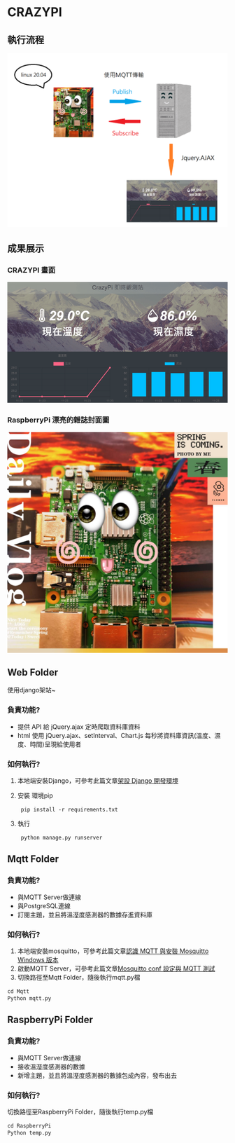 # CRAZYPI
## 執行流程
![FlowChart](/flowchart.png)
## 成果展示
### CRAZYPI 畫面
![CrazyPi](/CrazyPi.gif)
### RaspberryPi 漂亮的雜誌封面圖
![RaspberryPi](/RaspberryPi.jpg)

## Web Folder
使用django架站~

### 負責功能?
- 提供 API 給 jQuery.ajax 定時爬取資料庫資料
- html 使用 jQuery.ajax、setInterval、Chart.js 每秒將資料庫資訊(溫度、濕度、時間)呈現給使用者

### 如何執行?
1. 本地端安裝Django，可參考此篇文章[架設 Django 開發環境](https://developer.mozilla.org/zh-TW/docs/Learn/Server-side/Django/development_environment)
2. 安裝 環境pip

        pip install -r requirements.txt
3. 執行
       
        python manage.py runserver
## Mqtt Folder
### 負責功能?
- 與MQTT Server做連線
- 與PostgreSQL連線
- 訂閱主題，並且將溫溼度感測器的數據存進資料庫   
### 如何執行?
1. 本地端安裝mosquitto，可參考此篇文章[認識 MQTT 與安裝 Mosquitto Windows 版本](https://jimirobot.tw/esp32-mosquitto-windows-mqtt-tutorial/)
2. 啟動MQTT Server，可參考此篇文章[Mosquitto conf 設定與 MQTT 測試](https://jimirobot.tw/esp32-mosquitto-conf-mqtt-tutorial/)
3. 切換路徑至Mqtt Folder，隨後執行mqtt.py檔
```bash=
cd Mqtt
Python mqtt.py
```
## RaspberryPi Folder
### 負責功能?
- 與MQTT Server做連線
- 接收溫溼度感測器的數據
- 新增主題，並且將溫溼度感測器的數據包成內容，發布出去   
### 如何執行?
切換路徑至RaspberryPi Folder，隨後執行temp.py檔
```bash=
cd RaspberryPi
Python temp.py
```
